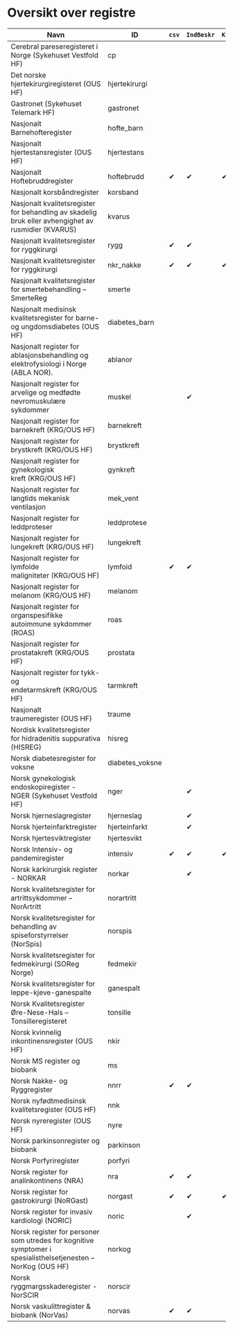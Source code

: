 # Oversikt over registre

| Navn | ID | `csv` | `IndBeskr` | `KvalIndData` | App |
| --- | --- | ---| --- | --- | --- |
| Cerebral pareseregisteret i Norge (Sykehuset Vestfold HF) | cp |
| ​Det norske hjertekirurgiregisteret (OUS HF) | hjertekirurgi |
| Gastronet (Sykehuset Telemark HF) | gastronet |
| Nasjonalt Barnehofteregister | hofte_barn |
| Nasjonalt hjertestansregister (OUS HF) | hjertestans |
| Nasjonalt Hoftebruddregister | hoftebrudd | &#10004; | &#10004; | &#10004; | &#10004; |
| Nasjonalt korsbåndregister | korsband |
| Nasjonalt kvalitetsregister for behandling av skadelig bruk eller avhengighet av rusmidler (KVARUS) | kvarus |
| Nasjonalt kvalitetsregister for ryggkirurgi | rygg | &#10004; | &#10004; |
| Nasjonalt kvalitetsregister for ryggkirurgi | nkr_nakke | &#10004; | &#10004; | &#10004; | &#10004; |
| Nasjonalt kvalitetsregister for smertebehandling – SmerteReg | smerte |
| Nasjonalt medisinsk kvalitetsregister for barne- og ungdomsdiabetes (OUS HF) | diabetes_barn |
| Nasjonalt register for ablasjonsbehandling og elektrofysiologi i Norge (ABLA NOR). | ablanor |
| Nasjonalt register for arvelige og medfødte nevromuskulære sykdommer | muskel |  | &#10004; |
| Nasjonalt register for barnekreft (KRG/OUS HF)  | barnekreft |
| Nasjonalt register for brystkreft (KRG/OUS HF)  | brystkreft |
| Nasjonalt register for gynekologisk kreft (KRG/OUS HF)  | gynkreft |
| Nasjonalt register for langtids mekanisk ventilasjon | mek_vent |
| Nasjonalt register for leddproteser | leddprotese |
| Nasjonalt register for lungekreft (KRG/OUS HF)  | lungekreft |
| Nasjonalt register for lymfoide maligniteter (KRG/OUS HF)  | lymfoid | &#10004; | &#10004; |
| Nasjonalt register for melanom (KRG/OUS HF)  | melanom |
| Nasjonalt register for organspesifikke autoimmune sykdommer (ROAS) | roas |
| Nasjonalt register for prostatakreft (KRG/OUS HF)  | prostata |
| Nasjonalt register for tykk- og endetarmskreft (KRG/OUS HF)  | tarmkreft |
| Nasjonalt traumeregister (OUS HF) | traume |
| Nordisk kvalitetsregister for hidradenitis suppurativa (HISREG) | hisreg |
| Norsk diabetesregister for voksne | diabetes_voksne |
| Norsk gynekologisk endoskopiregister - NGER (Sykehuset Vestfold HF) | nger |  | &#10004; |
| Norsk hjerneslagregister | hjerneslag |  | &#10004; |
| Norsk hjerteinfarktregister  | hjerteinfarkt |  | &#10004; |
| Norsk hjertesviktregister | hjertesvikt |
| Norsk Intensiv- og pandemiregister | intensiv | &#10004; | &#10004; | &#10004; | &#10004; |
| Norsk karkirurgisk register - NORKAR | norkar |  | &#10004; |
| Norsk kvalitetsregister for artrittsykdommer – NorArtritt | norartritt |
| Norsk kvalitetsregister for behandling av spiseforstyrrelser (NorSpis) | norspis |
| Norsk kvalitetsregister for fedmekirurgi (SOReg Norge) | fedmekir |
| Norsk kvalitetsregister for leppe-kjeve-ganespalte | ganespalt |
| Norsk Kvalitetsregister Øre-Nese-Hals – Tonsilleregisteret | tonsille |
| Norsk kvinnelig inkontinensregister (OUS HF) | nkir |
| Norsk MS register og biobank | ms |
| Norsk Nakke- og Ryggregister | nnrr | &#10004; | &#10004; |
| Norsk nyfødtmedisinsk kvalitetsregister (OUS HF) | nnk |
| Norsk nyreregister (OUS HF) | nyre |
| Norsk parkinsonregister og biobank | parkinson |
| Norsk Porfyriregister | porfyri |
| Norsk register for analinkontinens (NRA) | nra | &#10004; | &#10004; |
| Norsk register for gastrokirurgi (NoRGast) | norgast | &#10004; | &#10004; | &#10004; | &#10004; |
| Norsk register for invasiv kardiologi (NORIC) | noric |  | &#10004; |
| Norsk register for personer som utredes for kognitive symptomer i spesialisthelsetjenesten – NorKog (OUS HF) | norkog |
| Norsk ryggmargsskaderegister - NorSCIR  | norscir |
| Norsk vaskulittregister & biobank (NorVas) | norvas | &#10004; | &#10004; |

